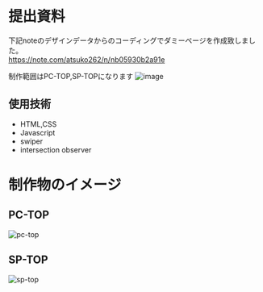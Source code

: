 # 提出資料

下記noteのデザインデータからのコーディングでダミーページを作成致しました。<br>
https://note.com/atsuko262/n/nb05930b2a91e

制作範囲はPC-TOP,SP-TOPになります
![image](https://github.com/tonsok/WeddingSite_Practice/assets/62021939/1d338cb1-98b6-4c63-ac32-b3d2841fd2c5)

## 使用技術
- HTML,CSS
- Javascript
- swiper
- intersection observer

# 制作物のイメージ

## PC-TOP
![pc-top](https://github.com/tonsok/WeddingSite_Practice/assets/62021939/9ed6b673-06e0-4de3-8781-6539eac18661)
## SP-TOP
![sp-top](https://github.com/tonsok/WeddingSite_Practice/assets/62021939/19a46ef5-e568-456e-9c42-b1ada46f6c28)














